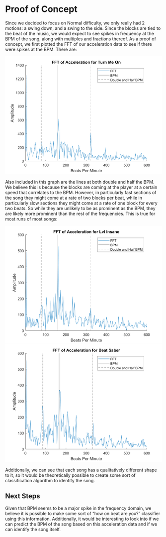 # Proof of Concept

Since we decided to focus on Normal difficulty, we only really had 2 motions: a swing down, and a swing to the side. Since the blocks are tied to the beat of the music, we would expect to see spikes in frequency at the BPM of the song, along with multiples and fractions thereof. As a proof of concept, we first plotted the FFT of our acceleration data to see if there were spikes at the BPM. There are:

![BPM Turn Me On](images/motion-model1.png)

Also included in this graph are the lines at both double and half the BPM. We believe this is because the blocks are coming at the player at a certain speed that correlates to the BPM. However, in particularly fast sections of the song they might come at a rate of two blocks per beat, while in particularly slow sections they might come at a rate of one block for every two beats. So while they are unlikely to be as prominent as the BPM, they are likely more prominent than the rest of the frequencies. This is true for most runs of most songs:

![BPM Lvl Insane](images/motion-model2.png) ![BPM Beat Saber](images/motion-model3.png)

Additionally, we can see that each song has a qualitatively different shape to it, so it would be theoretically possible to create some sort of classification algorithm to identify the song.

## Next Steps

Given that BPM seems to be a major spike in the frequency domain, we believe it is possible to make some sort of “how on beat are you?” classifier using this information. Additionally, it would be interesting to look into if we can predict the BPM of the song based on this acceleration data and if we can identify the song itself.
